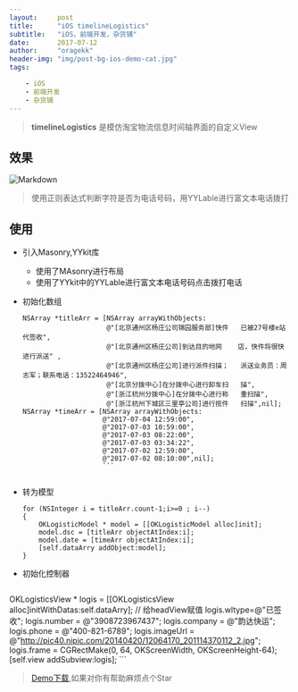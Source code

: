```yaml
---
layout:     post
title:      "iOS timelineLogistics"
subtitle:   "iOS，前端开发，杂货铺"
date:       2017-07-12
author:     "oragekk"
header-img: "img/post-bg-ios-demo-cat.jpg"
tags:

    - iOS
    - 前端开发
    - 杂货铺 
---
```

> **timelineLogistics** 是模仿淘宝物流信息时间轴界面的自定义View

## 效果

![Markdown](http://i4.piimg.com/1949/af2a87e889d29664.png)

> 使用正则表达式判断字符是否为电话号码，用YYLable进行富文本电话拨打

## 使用

 * 引入Masonry,YYkit库
 	- 使用了MAsonry进行布局
 	- 使用了YYkit中的YYLable进行富文本电话号码点击拨打电话 
 	
 * 初始化数组
  
 	``` objc
 	NSArray *titleArr = [NSArray arrayWithObjects:
                         @"[北京通州区杨庄公司锦园服务部]快件	已被27号楼e站代签收",
                         @"[北京通州区杨庄公司]到达目的地网	店，快件将很快进行派送" ,
                         @"[北京通州区杨庄公司]进行派件扫描；	派送业务员：周志军；联系电话：13522464946",
                         @"[北京分拨中心]在分拨中心进行卸车扫	描",
                         @"[浙江杭州分拨中心]在分拨中心进行称	重扫描",
                         @"[浙江杭州下城区三里亭公司]进行揽件	扫描",nil];
   NSArray *timeArr = [NSArray arrayWithObjects:
                        @"2017-07-04 12:59:00",
                        @"2017-07-03 10:59:00",
                        @"2017-07-03 08:22:00",
                        @"2017-07-03 03:34:22",
                        @"2017-07-02 12:59:00",
                        @"2017-07-02 08:10:00",nil];
                        ```
                        
 * 转为模型
 
	``` objc
	for (NSInteger i = titleArr.count-1;i>=0 ; i--) 
	{
   		OKLogisticModel * model = [[OKLogisticModel alloc]init];
        model.dsc = [titleArr objectAtIndex:i];
        model.date = [timeArr objectAtIndex:i];
        [self.dataArry addObject:model];
   }
 	```  	
 * 初始化控制器
  
	``` objc
 OKLogisticsView * logis = [[OKLogisticsView alloc]initWithDatas:self.dataArry];
    // 给headView赋值
    logis.wltype=@"已签收";
    logis.number = @"3908723967437";
    logis.company = @"韵达快运";
    logis.phone = @"400-821-6789";
    logis.imageUrl = @"http://pic40.nipic.com/20140420/12064170_201114370112_2.jpg";
    logis.frame = CGRectMake(0, 64, OKScreenWidth, OKScreenHeight-64);
    [self.view addSubview:logis];
    ```

> [Demo下载](https://github.com/OrageKK/timelineLogistics),如果对你有帮助麻烦点个Star